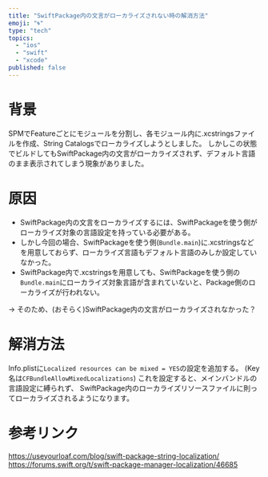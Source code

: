 ```yaml
---
title: "SwiftPackage内の文言がローカライズされない時の解消方法"
emoji: "🌀"
type: "tech"
topics:
  - "ios"
  - "swift"
  - "xcode"
published: false
---
```


# 背景

SPMでFeatureごとにモジュールを分割し、各モジュール内に.xcstringsファイルを作成、String Catalogsでローカライズしようとしました。
しかしこの状態でビルドしてもSwiftPackage内の文言がローカライズされず、デフォルト言語のまま表示されてしまう現象がありました。

# 原因

- SwiftPackage内の文言をローカライズするには、SwiftPackageを使う側がローカライズ対象の言語設定を持っている必要がある。
- しかし今回の場合、SwiftPackageを使う側(`Bundle.main`)に.xcstringsなどを用意しておらず、ローカライズ言語もデフォルト言語のみしか設定していなかった。
- SwiftPackage内で.xcstringsを用意しても、SwiftPackageを使う側の`Bundle.main`にローカライズ対象言語が含まれていないと、Package側のローカライズが行われない。

-> そのため、(おそらく)SwiftPackage内の文言がローカライズされなかった？

# 解消方法

Info.plistに`Localized resources can be mixed = YES`の設定を追加する。
(Key名は`CFBundleAllowMixedLocalizations`)
これを設定すると、メインバンドルの言語設定に縛られず、
SwiftPackage内のローカライズリソースファイルに則ってローカライズされるようになります。

# 参考リンク

https://useyourloaf.com/blog/swift-package-string-localization/
https://forums.swift.org/t/swift-package-manager-localization/46685
